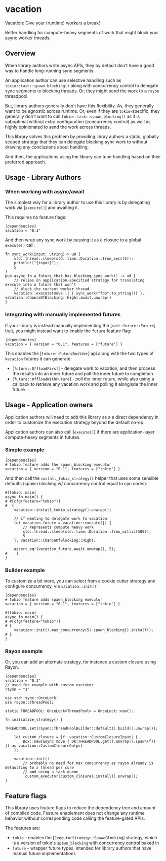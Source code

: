 # vacation
Vacation: Give your (runtime) workers a break!

Better handling for compute-heavy segments of work that might block your async worker threads.
 
## Overview
When library authors write async APIs, they by default don't have a good way to handle long-running sync segments.

An application author can use selective handling such as `tokio::task::spawn_blocking()` along with concurrency control to delegate sync segments to blocking threads. Or, they might send the work to a `rayon` threadpool.

But, library authors generally don't have this flexibility. As, they generally want to be agnostic across runtime. Or, even if they are `tokio`-specific, they generally don't want to call `tokio::task::spawn_blocking()` as it is
suboptimal without extra configuration (concurrency control) as well as highly opinionated to send the work across threads.

This library solves this problem by providing libray authors a static, globally scoped strategy that they can delegate blocking sync work to without drawing any conclusions about handling.

And then, the applications using the library can tune handling based on their preferred approach.

## Usage - Library Authors
### When working with async/await
The simplest way for a library author to use this library is by delegating
work via [`execute()`] and awaiting it.

This requires no feature flags:
```ignore
[dependencies]
vacation = "0.1"
```

And then wrap any sync work by passing it as a closure to a global `execute()` call:

```
fn sync_work(input: String)-> u8 {
    std::thread::sleep(std::time::Duration::from_secs(5));
    println!("{input}");
    5
}
pub async fn a_future_that_has_blocking_sync_work() -> u8 {
    // relies on application-specified strategy for translating execute into a future that won't
    // block the current worker thread
    vacation::execute(move || { sync_work("foo".to_string()) }, vacation::ChanceOfBlocking::High).await.unwrap()
}
```

### Integrating with manually implemented futures
If your library is instead manually implementing the [`std::future::Future`] trait, you might instead
want to enable the `future` feature flag:

```ignore
[dependencies]
vacation = { version = "0.1", features = ["future"] }
```

This enables the [`future::FutureBuilder`] api along with the two types of `Vacation` futures it can generate:
- [`future::OffloadFirst`] - delegate work to vacation, and then process the results into an inner future and poll the inner future to completion
- [`future::OffloadWithFuture`] - poll the inner future, while also using a callback to retrieve any vacation work and polling it alongisde the inner future 

## Usage - Application owners
Application authors will need to add this library as a a direct dependency in order to customize the execution strategy
beyond the default no-op.

Application authors can also call [`execute()`] if there are application-layer compute-heavy segments in futures.

### Simple example

```ignore
[dependencies]
# tokio feature adds the spawn_blocking executor
vacation = { version = "0.1", features = ["tokio"] }
```

And then call the `install_tokio_strategy()` helper that uses some sensible defaults (spawn blocking w/ concurrency control equal to cpu cores):
```
#[tokio::main]
async fn main() {
# #[cfg(feature="tokio")]
#  {
    vacation::install_tokio_strategy().unwrap();

    // if wanting to delegate work to vacation:
    let vacation_future = vacation::execute(|| {
        // represents compute heavy work
        std::thread::sleep(std::time::Duration::from_millis(500));
        5
    }, vacation::ChanceOfBlocking::High);
    
    assert_eq!(vacation_future.await.unwrap(), 5);
#    }
}
```

### Builder example
To customize a bit more, you can select from a cookie cutter strategy and configure concurrency, via `vacation::init()`:
```ignore
[dependencies]
# tokio feature adds spawn_blocking executor
vacation = { version = "0.1", features = ["tokio"] }
```

```
#[tokio::main]
async fn main() {
# #[cfg(feature="tokio")]
# {
    vacation::init().max_concurrency(5).spawn_blocking().install();
# }
}
```

### Rayon example
Or, you can add an alternate strategy, for instance a custom closure using Rayon.

```ignore
[dependencies]
vacation = "0.1"
// used for example with custom executor
rayon = "1"
```

```
use std::sync::OnceLock;
use rayon::ThreadPool;

static THREADPOOL: OnceLock<ThreadPool> = OnceLock::new();

fn initialize_strategy() {
    THREADPOOL.set(rayon::ThreadPoolBuilder::default().build().unwrap());

    let custom_closure = |f: vacation::CustomClosureInput| {
        Box::new(async move { Ok(THREADPOOL.get().unwrap().spawn(f)) }) as vacation::CustomClosureOutput
    };

    vacation::init()
        // probably no need for max concurrency as rayon already is defaulting to a thread per core
        // and using a task queue
        .custom_executor(custom_closure).install().unwrap();
}
```

## Feature flags

This library uses feature flags to reduce the dependency tree and amount of compiled code. Feature enablement does not change any runtime behavior
without corresponding code calling the feature-gated APIs.

The features are:
- `tokio` - enables the [`ExecutorStrategy::SpawnBlocking`] strategy, which is a version of tokio's `spawn_blocking` with concurrency control baked in
- `future` - wrapper future types, intended for library authors that have manual future implementations